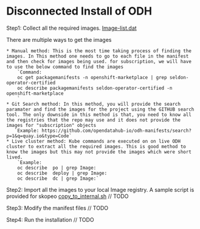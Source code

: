 # Disconnected Install of ODH 

Step1: Collect all the required images. [Image-list.dat](Image-list.dat)

There are multiple ways to get the images

    * Manual method: This is the most time taking process of finding the images. In This method one needs to go to each file in the manifest and then check for images being used. for subscription, we will have to use the below command to find the images
        `Command:  
        oc get packagemanifests -n openshift-marketplace | grep seldon-operator-certified
        oc describe packagemanifests seldon-operator-certified -n openshift-marketplace
        ` 
    * Git Search method: In this method, you will provide the search paramater and find the images for the project using the GITHUB search tool. The only downside in this method is that, you need to know all the registries that the repo may use and it does not provide the images for "subscription" objects
       `Example: https://github.com/opendatahub-io/odh-manifests/search?p=1&q=quay.io&type=Code` 
    * Live cluster method: Kube commands are executed on on live ODH cluster to extract all the required images. This is good method to know the images but this may not provide the images which were short lived. 
        `Example: 
        oc describe  po | grep Image:
        oc describe  deploy | grep Image:
        oc describe  dc | grep Image:`

Step2: Import all the images to your local Image registry. A sample script is provided for skopeo [copy_to_internal.sh](copy_to_internal.sh)
// TODO

Step3: Modify the manifest files
// TODO

Step4: Run the installation
// TODO